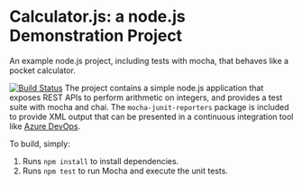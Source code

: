 Calculator.js: a node.js Demonstration Project
==============================================
An example node.js project, including tests with mocha, that behaves like
a pocket calculator.

[![Build Status](https://zanabar777.visualstudio.com/Integrating%20External%20Source%20Control%20with%20Azure%20Pipelines/_apis/build/status/WowMillionaire777.calculator?branchName=master)](https://zanabar777.visualstudio.com/Integrating%20External%20Source%20Control%20with%20Azure%20Pipelines/_build/latest?definitionId=9&branchName=master)
The project contains a simple node.js application that exposes REST APIs
to perform arithmetic on integers, and provides a test suite with mocha
and chai.  The `mocha-junit-reporters` package is included to provide XML
output that can be presented in a continuous integration tool like
[Azure DevOps](https://azure.com/devops).

To build, simply:

1. Runs `npm install` to install dependencies.
2. Runs `npm test` to run Mocha and execute the unit tests.


